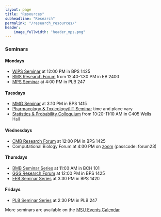 ```yaml
---
layout: page
title: "Resources"
subheadline: "Research"
permalink: "/research_resources/"
header:
    image_fullwidth: "header_mps.png"
---
```


### Seminars
#### Mondays
- [WiPS Seminar](https://mmg.natsci.msu.edu/events-seminars/events-seminars/wips-seminar4/) at 12:00 PM in BPS 1425
- [BMS Research Forum](https://biomolecular.natsci.msu.edu/events/research-forum/) from 12:40-1:30 PM in EB 2400
- [MPS Seminar](https://mps.natsci.msu.edu/news-events/mps-seminars/) at 4:00 PM in PLB 247

#### Tuesdays
- [MMG Seminar](https://mmg.natsci.msu.edu/events-seminars/mmg-seminars-fall-2022/) at 3:10 PM in BPS 1415
- [Pharmacology & Toxicology/IIT Seminar](https://iit.msu.edu/training/eits/recent-seminar-list.html) time and place vary
- [Statistics & Probability Colloquium](https://stt.natsci.msu.edu/events/upcoming-events/) from 10:20-11:10 AM in C405 Wells Hall

#### Wednesdays                                                                                
- [CMB Research Forum](https://cmb.natsci.msu.edu/current-students/research-forum-schedule/) at 12:00 PM in BPS 1425
- Computational Biology Forum at 4:00 PM on [zoom](https://msu.zoom.us/j/99108869648?pwd=aG9kd0Rqb0RKUjZQRjhvam1pd1BGQT09) (passcode: forum23)

#### Thursdays
- [BMB Seminar Series](https://bmb.natsci.msu.edu/research/seminars/index.aspx) at 11:00 AM in BCH 101
- [GGS Research Forum](https://ggs.natsci.msu.edu/events/ggs-research-forum/) at 12:00 PM in BPS 1425
- [EEB Seminar Series](https://eeb.msu.edu/events/seminar-series/) at 3:30 PM in BPS 1420

#### Fridays
- [PLB Seminar Series](https://plantbiology.natsci.msu.edu/department-info/plant-biology-seminar-series/) at 2:30 PM in PLB 247


More seminars are available on the [MSU Events Calendar](https://events.msu.edu/main.php?view=month&timebegin=2021-03-04%2016:00:00)
